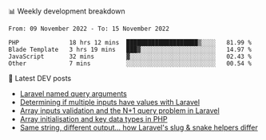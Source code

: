 📊 Weekly development breakdown
<!--START_SECTION:waka-->

```text
From: 09 November 2022 - To: 15 November 2022

PHP              18 hrs 12 mins  ████████████████████▒░░░░   81.99 %
Blade Template   3 hrs 19 mins   ███▓░░░░░░░░░░░░░░░░░░░░░   14.97 %
JavaScript       32 mins         ▓░░░░░░░░░░░░░░░░░░░░░░░░   02.43 %
Other            7 mins          ░░░░░░░░░░░░░░░░░░░░░░░░░   00.54 %
```

<!--END_SECTION:waka-->

📕 Latest DEV posts
<!-- BLOG-POST-LIST:START -->
- [Laravel named query arguments](https://dev.to/michaelvickersuk/laravel-named-query-arguments-28kd)
- [Determining if multiple inputs have values with Laravel](https://dev.to/michaelvickersuk/determining-if-multiple-inputs-have-values-with-laravel-km6)
- [Array inputs validation and the N+1 query problem in Laravel](https://dev.to/michaelvickersuk/array-inputs-validation-and-the-n1-query-problem-in-laravel-2agb)
- [Array initialisation and key data types in PHP](https://dev.to/michaelvickersuk/array-initialisation-and-key-data-types-in-php-1e5b)
- [Same string, different output... how Laravel&#39;s slug &amp; snake helpers differ](https://dev.to/michaelvickersuk/same-string-different-output-how-laravels-slug-snake-helpers-differ-1ccj)
<!-- BLOG-POST-LIST:END -->
